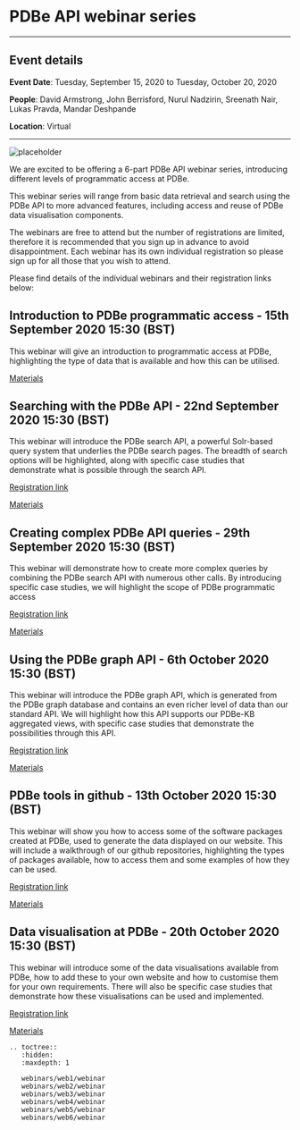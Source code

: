 # PDBe API webinar series

---

## Event details

**Event Date**: Tuesday, September 15, 2020 to Tuesday, October 20, 2020

**People**: David Armstrong, John Berrisford, Nurul Nadzirin, Sreenath Nair, Lukas Pravda, Mandar Deshpande

**Location**: Virtual

---

![placeholder](https://www.ebi.ac.uk/pdbe/sites/ebi.ac.uk.pdbe/files/documents/events/api_webinars_promo.png)

We are excited to be offering a 6-part PDBe API webinar series, introducing different levels of programmatic access at PDBe.

This webinar series will range from basic data retrieval and search using the PDBe API to more advanced features, including access and reuse of PDBe data visualisation components.

The webinars are free to attend but the number of registrations are limited, therefore it is recommended that you sign up in advance to avoid disappointment. Each webinar has its own individual registration so please sign up for all those that you wish to attend.

Please find details of the individual webinars and their registration links below:

## Introduction to PDBe programmatic access - 15th September 2020 15:30 (BST)

This webinar will give an introduction to programmatic access at PDBe, highlighting the type of data that is available and how this can be utilised.

[Materials](webinars/web1/webinar.md)

## Searching with the PDBe API - 22nd September 2020 15:30 (BST)

This webinar will introduce the PDBe search API, a powerful Solr-based query system that underlies the PDBe search pages. The breadth of search options will be highlighted, along with specific case studies that demonstrate what is possible through the search API.

[Registration link](https://attendee.gototraining.com/r/2888436147110127361)

[Materials](webinars/web2/webinar.md)

## Creating complex PDBe API queries - 29th September 2020 15:30 (BST)

This webinar will demonstrate how to create more complex queries by combining the PDBe search API with numerous other calls. By introducing specific case studies, we will highlight the scope of PDBe programmatic access

[Registration link](https://attendee.gototraining.com/r/7897381214211130113)

[Materials](webinars/web3/webinar.md)

## Using the PDBe graph API - 6th October 2020 15:30 (BST)

This webinar will introduce the PDBe graph API, which is generated from the PDBe graph database and contains an even richer level of data than our standard API. We will highlight how this API supports our PDBe-KB aggregated views, with specific case studies that demonstrate the possibilities through this API.

[Registration link](https://attendee.gototraining.com/r/1536781214317670145)

[Materials](webinars/web4/webinar.md)

## PDBe tools in github - 13th October 2020 15:30 (BST)

This webinar will show you how to access some of the software packages created at PDBe, used to generate the data displayed on our website. This will include a walkthrough of our github repositories, highlighting the types of packages available, how to access them and some examples of how they can be used.

[Registration link](https://attendee.gototraining.com/r/8867967407049021185)

[Materials](webinars/web5/webinar.md)

## Data visualisation at PDBe - 20th October 2020 15:30 (BST)

This webinar will introduce some of the data visualisations available from PDBe, how to add these to your own website and how to customise them for your own requirements. There will also be specific case studies that demonstrate how these visualisations can be used and implemented.

[Registration link](https://attendee.gototraining.com/r/7769197949621776385)

[Materials](webinars/web6/webinar.md)

```eval_rst
.. toctree::
   :hidden:
   :maxdepth: 1

   webinars/web1/webinar
   webinars/web2/webinar
   webinars/web3/webinar
   webinars/web4/webinar
   webinars/web5/webinar
   webinars/web6/webinar
```
